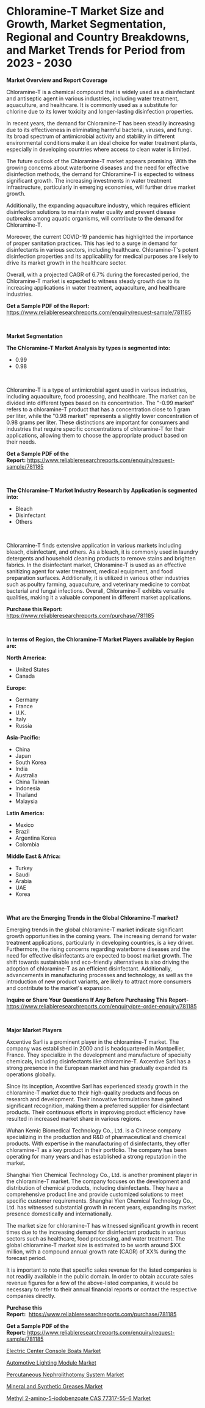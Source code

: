 <p><h1>Chloramine-T Market Size and Growth, Market Segmentation, Regional and Country Breakdowns, and Market Trends for Period from 2023 -  2030</h1></p><p><strong>Market Overview and Report Coverage</strong></p>
<p><p>Chloramine-T is a chemical compound that is widely used as a disinfectant and antiseptic agent in various industries, including water treatment, aquaculture, and healthcare. It is commonly used as a substitute for chlorine due to its lower toxicity and longer-lasting disinfection properties.</p><p>In recent years, the demand for Chloramine-T has been steadily increasing due to its effectiveness in eliminating harmful bacteria, viruses, and fungi. Its broad spectrum of antimicrobial activity and stability in different environmental conditions make it an ideal choice for water treatment plants, especially in developing countries where access to clean water is limited.</p><p>The future outlook of the Chloramine-T market appears promising. With the growing concerns about waterborne diseases and the need for effective disinfection methods, the demand for Chloramine-T is expected to witness significant growth. The increasing investments in water treatment infrastructure, particularly in emerging economies, will further drive market growth.</p><p>Additionally, the expanding aquaculture industry, which requires efficient disinfection solutions to maintain water quality and prevent disease outbreaks among aquatic organisms, will contribute to the demand for Chloramine-T.</p><p>Moreover, the current COVID-19 pandemic has highlighted the importance of proper sanitation practices. This has led to a surge in demand for disinfectants in various sectors, including healthcare. Chloramine-T's potent disinfection properties and its applicability for medical purposes are likely to drive its market growth in the healthcare sector.</p><p>Overall, with a projected CAGR of 6.7% during the forecasted period, the Chloramine-T market is expected to witness steady growth due to its increasing applications in water treatment, aquaculture, and healthcare industries.</p></p>
<p><strong>Get a Sample PDF of the Report:</strong> <a href="https://www.reliableresearchreports.com/enquiry/request-sample/781185">https://www.reliableresearchreports.com/enquiry/request-sample/781185</a></p>
<p>&nbsp;</p>
<p><strong>Market Segmentation</strong></p>
<p><strong>The Chloramine-T Market Analysis by types is segmented into:</strong></p>
<p><ul><li>0.99</li><li>0.98</li></ul></p>
<p>&nbsp;</p>
<p><p>Chloramine-T is a type of antimicrobial agent used in various industries, including aquaculture, food processing, and healthcare. The market can be divided into different types based on its concentration. The "-0.99 market" refers to a chloramine-T product that has a concentration close to 1 gram per liter, while the "0.98 market" represents a slightly lower concentration of 0.98 grams per liter. These distinctions are important for consumers and industries that require specific concentrations of chloramine-T for their applications, allowing them to choose the appropriate product based on their needs.</p></p>
<p><strong>Get a Sample PDF of the Report:</strong>&nbsp;<a href="https://www.reliableresearchreports.com/enquiry/request-sample/781185">https://www.reliableresearchreports.com/enquiry/request-sample/781185</a></p>
<p>&nbsp;</p>
<p><strong>The Chloramine-T Market Industry Research by Application is segmented into:</strong></p>
<p><ul><li>Bleach</li><li>Disinfectant</li><li>Others</li></ul></p>
<p>&nbsp;</p>
<p><p>Chloramine-T finds extensive application in various markets including bleach, disinfectant, and others. As a bleach, it is commonly used in laundry detergents and household cleaning products to remove stains and brighten fabrics. In the disinfectant market, Chloramine-T is used as an effective sanitizing agent for water treatment, medical equipment, and food preparation surfaces. Additionally, it is utilized in various other industries such as poultry farming, aquaculture, and veterinary medicine to combat bacterial and fungal infections. Overall, Chloramine-T exhibits versatile qualities, making it a valuable component in different market applications.</p></p>
<p><strong>Purchase this Report:</strong>&nbsp; <a href="https://www.reliableresearchreports.com/purchase/781185">https://www.reliableresearchreports.com/purchase/781185</a></p>
<p>&nbsp;</p>
<p><strong>In terms of Region, the Chloramine-T Market Players available by Region are:</strong></p>
<p>
    <p> <strong> North America: </strong>
        <ul>
            <li>United States</li>
            <li>Canada</li>
        </ul>
        </p> 
    <p> <strong> Europe: </strong>
        <ul>
            <li>Germany</li>
            <li>France</li>
            <li>U.K.</li>
            <li>Italy</li>
            <li>Russia</li>
        </ul>
        </p> 
    <p> <strong> Asia-Pacific: </strong>
        <ul>
            <li>China</li>
            <li>Japan</li>
            <li>South Korea</li>
            <li>India</li>
            <li>Australia</li>
            <li>China Taiwan</li>
            <li>Indonesia</li>
            <li>Thailand</li>
            <li>Malaysia</li>
        </ul>
        </p> 
    <p> <strong> Latin America: </strong>
        <ul>
            <li>Mexico</li>
            <li>Brazil</li>
            <li>Argentina Korea</li>
            <li>Colombia</li>
        </ul>
        </p> 
    <p> <strong> Middle East & Africa: </strong>
        <ul>
            <li>Turkey</li>
            <li>Saudi</li>
            <li>Arabia</li>
            <li>UAE</li>
            <li>Korea</li>
        </ul>
    </p>
    </p>
<p>&nbsp;</p>
<p><strong>What are the Emerging Trends in the Global Chloramine-T market?</strong></p>
<p><p>Emerging trends in the global chloramine-T market indicate significant growth opportunities in the coming years. The increasing demand for water treatment applications, particularly in developing countries, is a key driver. Furthermore, the rising concerns regarding waterborne diseases and the need for effective disinfectants are expected to boost market growth. The shift towards sustainable and eco-friendly alternatives is also driving the adoption of chloramine-T as an efficient disinfectant. Additionally, advancements in manufacturing processes and technology, as well as the introduction of new product variants, are likely to attract more consumers and contribute to the market's expansion.</p></p>
<p><strong>Inquire or Share Your Questions If Any Before Purchasing This Report</strong>- <a href="https://www.reliableresearchreports.com/enquiry/pre-order-enquiry/781185">https://www.reliableresearchreports.com/enquiry/pre-order-enquiry/781185</a></p>
<p>&nbsp;</p>
<p><strong>Major Market Players</strong></p>
<p><p>Axcentive Sarl is a prominent player in the chloramine-T market. The company was established in 2000 and is headquartered in Montpellier, France. They specialize in the development and manufacture of specialty chemicals, including disinfectants like chloramine-T. Axcentive Sarl has a strong presence in the European market and has gradually expanded its operations globally.</p><p>Since its inception, Axcentive Sarl has experienced steady growth in the chloramine-T market due to their high-quality products and focus on research and development. Their innovative formulations have gained significant recognition, making them a preferred supplier for disinfectant products. Their continuous efforts in improving product efficiency have resulted in increased market share in various regions.</p><p>Wuhan Kemic Biomedical Technology Co., Ltd. is a Chinese company specializing in the production and R&D of pharmaceutical and chemical products. With expertise in the manufacturing of disinfectants, they offer chloramine-T as a key product in their portfolio. The company has been operating for many years and has established a strong reputation in the market.</p><p>Shanghai Yien Chemical Technology Co., Ltd. is another prominent player in the chloramine-T market. The company focuses on the development and distribution of chemical products, including disinfectants. They have a comprehensive product line and provide customized solutions to meet specific customer requirements. Shanghai Yien Chemical Technology Co., Ltd. has witnessed substantial growth in recent years, expanding its market presence domestically and internationally.</p><p>The market size for chloramine-T has witnessed significant growth in recent times due to the increasing demand for disinfectant products in various sectors such as healthcare, food processing, and water treatment. The global chloramine-T market size is estimated to be worth around $XX million, with a compound annual growth rate (CAGR) of XX% during the forecast period.</p><p>It is important to note that specific sales revenue for the listed companies is not readily available in the public domain. In order to obtain accurate sales revenue figures for a few of the above-listed companies, it would be necessary to refer to their annual financial reports or contact the respective companies directly.</p></p>
<p><strong>Purchase this Report:</strong>&nbsp;&nbsp;<a href="https://www.reliableresearchreports.com/purchase/781185">https://www.reliableresearchreports.com/purchase/781185</a></p>
<p></p>
<p><strong>Get a Sample PDF of the Report:</strong>&nbsp;<a href="https://www.reliableresearchreports.com/enquiry/request-sample/781185">https://www.reliableresearchreports.com/enquiry/request-sample/781185</a></p>
<p><p><a href="https://www.linkedin.com/pulse/electric-center-console-boats-market-size-growth-forecast/">Electric Center Console Boats Market</a></p><p><a href="https://github.com/dziulagalemab/Market-Research-Report-List-1/blob/main/automotive-lighting-module-market.md">Automotive Lighting Module Market</a></p><p><a href="https://medium.com/@emiliomartelli542/percutaneous-nephrolithotomy-system-market-furnishes-information-on-market-share-market-trends-7db38e5f9a60">Percutaneous Nephrolithotomy System Market</a></p><p><a href="https://github.com/abbypearson7765/Market-Research-Report-List-1/blob/main/mineral-and-synthetic-greases-market.md">Mineral and Synthetic Greases Market</a></p><p><a href="https://medium.com/@landis15236/methyl-2-amino-5-iodobenzoate-cas-77317-55-6-market-analysis-and-sze-forecasted-for-period-from-4e7fe9738b6d">Methyl 2-amino-5-iodobenzoate CAS 77317-55-6 Market</a></p></p>